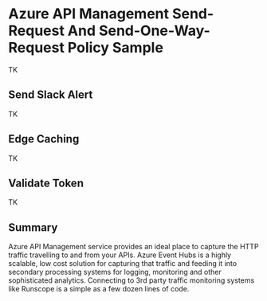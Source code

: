 <properties
   pageTitle="Using API Management service to generate HTTP requests"
   description=""
   services="api-management"
   documentationCenter=""
   authors="darrelmiller"
   manager=""
   editor=""/>

<tags
   ms.service="api-management"
   ms.devlang="dotnet"
   ms.topic="article"
   ms.tgt_pltfrm="na"
   ms.workload="na"
   ms.date="10/30/2015"
   ms.author="v-darmi"/>

# Azure API Management Send-Request And Send-One-Way-Request Policy Sample
TK

## Send Slack Alert
TK

## Edge Caching
TK

## Validate Token
TK

## Summary
Azure API Management service provides an ideal place to capture the HTTP traffic travelling to and from your APIs. Azure Event Hubs is a highly scalable, low cost solution for capturing that traffic and feeding it into secondary processing systems for logging, monitoring and other sophisticated analytics.  Connecting to 3rd party traffic monitoring systems like Runscope is a simple as a few dozen lines of code.
